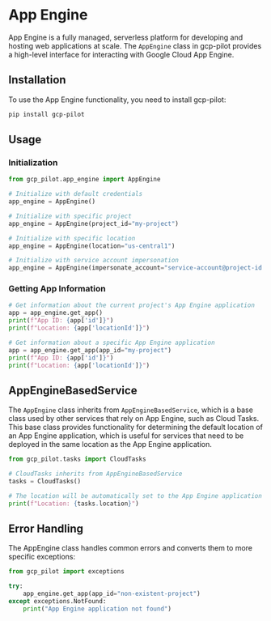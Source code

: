 # App Engine

App Engine is a fully managed, serverless platform for developing and hosting web applications at scale. The `AppEngine` class in gcp-pilot provides a high-level interface for interacting with Google Cloud App Engine.

## Installation

To use the App Engine functionality, you need to install gcp-pilot:

```bash
pip install gcp-pilot
```

## Usage

### Initialization

```python
from gcp_pilot.app_engine import AppEngine

# Initialize with default credentials
app_engine = AppEngine()

# Initialize with specific project
app_engine = AppEngine(project_id="my-project")

# Initialize with specific location
app_engine = AppEngine(location="us-central1")

# Initialize with service account impersonation
app_engine = AppEngine(impersonate_account="service-account@project-id.iam.gserviceaccount.com")
```

### Getting App Information

```python
# Get information about the current project's App Engine application
app = app_engine.get_app()
print(f"App ID: {app['id']}")
print(f"Location: {app['locationId']}")

# Get information about a specific App Engine application
app = app_engine.get_app(app_id="my-project")
print(f"App ID: {app['id']}")
print(f"Location: {app['locationId']}")
```

## AppEngineBasedService

The `AppEngine` class inherits from `AppEngineBasedService`, which is a base class used by other services that rely on App Engine, such as Cloud Tasks. This base class provides functionality for determining the default location of an App Engine application, which is useful for services that need to be deployed in the same location as the App Engine application.

```python
from gcp_pilot.tasks import CloudTasks

# CloudTasks inherits from AppEngineBasedService
tasks = CloudTasks()

# The location will be automatically set to the App Engine application's location
print(f"Location: {tasks.location}")
```

## Error Handling

The AppEngine class handles common errors and converts them to more specific exceptions:

```python
from gcp_pilot import exceptions

try:
    app_engine.get_app(app_id="non-existent-project")
except exceptions.NotFound:
    print("App Engine application not found")
```